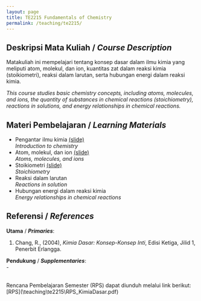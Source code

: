 ```yaml
---
layout: page
title: TE2215 Fundamentals of Chemistry
permalink: /teaching/te2215/
--- 
```


## Deskripsi Mata Kuliah / *Course Description*

Matakuliah ini mempelajari tentang konsep dasar dalam ilmu kimia yang meliputi atom, molekul, dan ion, kuantitas zat dalam reaksi kimia (stoikiometri), reaksi dalam larutan, serta hubungan energi dalam reaksi kimia.

*This course studies basic chemistry concepts, including atoms, molecules, and ions, the quantity of substances in chemical reactions (stoichiometry), reactions in solutions, and energy relationships in chemical reactions.*

## Materi Pembelajaran / *Learning Materials*

* Pengantar ilmu kimia [(slide)](\teaching/te2215/Pendahuluan.pdf)
  <br>
  *Introduction to chemistry*
* Atom, molekul, dan ion [(slide)](\teaching/te2215/Atom_Molekul_dan_Ion.pdf)
  <br>
  *Atoms, molecules, and ions*
* Stoikiometri [(slide)](\teaching/te2215/Stoikiometri.pdf)
  <br>
  *Stoichiometry*
* Reaksi dalam larutan
  <br>
  *Reactions in solution*
* Hubungan energi dalam reaksi kimia
  <br>
  *Energy relationships in chemical reactions*

## Referensi / *References* 
**Utama** / ***Primaries***:
1. Chang, R., (2004), *Kimia Dasar: Konsep-Konsep Inti*, Edisi Ketiga, Jilid 1, Penerbit Erlangga.

**Pendukung** / ***Supplementaries***: 
<br> -

<br>
Rencana Pembelajaran Semester (RPS) dapat diunduh melalui link berikut: [RPS](\teaching\te2215\RPS_KimiaDasar.pdf)
